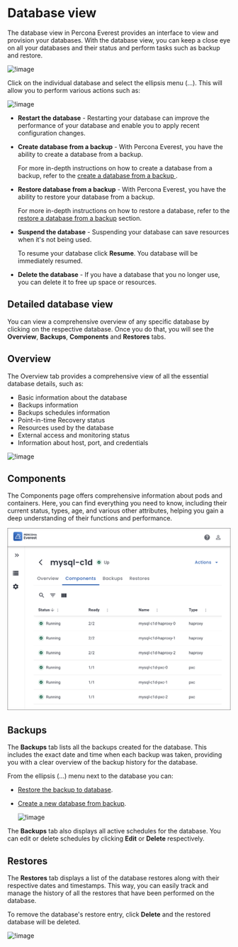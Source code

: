 # Database view

The database view in Percona Everest provides an interface to view and provision your databases. With the database view, you can keep a close eye on all your databases and their status and perform tasks such as backup and restore.


   ![!image](../images/database_view.png)

Click on the individual database and select the ellipsis menu (...). This will allow you to perform various actions such as:

   ![!image](../images/database_view_actions.png)

 -  **Restart the database** - Restarting your database can improve the performance of your database and enable you to apply recent configuration changes. 
    

 - **Create database from a backup** - With Percona Everest, you have the ability to create a database from a backup. 
    
    For more in-depth instructions on how to create a database from a backup, refer to the [create a database from a backup ](createBackups/create_new_database.md).

 - **Restore database from a backup** - With Percona Everest, you have the ability to restore your database from a backup. 
    
    For more in-depth instructions on how to restore a database, refer to the [restore a database from a backup](RestoreBackup.md) section.


 - **Suspend the database** - Suspending your database can save resources when it's not being used. 
    
    To resume your database click **Resume**. You database will be immediately resumed.

 - **Delete the database** - If you have a database that you no longer use, you can delete it to free up space or resources.

## Detailed database view

You can view a comprehensive overview of any specific database by clicking on the respective database. Once you do that, you will see the **Overview**, **Backups**, **Components** and **Restores** tabs.

## Overview

The Overview tab provides a comprehensive view of all the essential database details, such as:

- Basic information about the database
- Backups information
- Backups schedules information
- Point-in-time Recovery status
- Resources used by the database
- External access and monitoring status
- Information about host, port, and credentials

![!image](../images/database_details.png)


## Components

The Components page offers comprehensive information about pods and containers. Here, you can find everything you need to know, including their current status, types, age, and various other attributes, helping you gain a deep understanding of their functions and performance.

   ![!image](../images/everest_components_page.png)

## Backups

The **Backups** tab lists all the backups created for the database. This includes the exact date and time when each backup was taken, providing you with a clear overview of the backup history for the database.

From the ellipsis (...) menu next to the database you can:

- [Restore the backup to database](../use/RestoreBackup.md#RestoreBackup). 


- [Create a new database from backup](createBackups/create_new_database.md#create_new_database). 

    ![!image](../images/database_backups.png)


The **Backups** tab also displays all active schedules for the database. You can edit or delete schedules by clicking **Edit** or **Delete** respectively.

## Restores

The **Restores** tab displays a list of the database restores along with their respective dates and timestamps. This way, you can easily track and manage the history of all the restores that have been performed on the database.

To remove the database's restore entry, click **Delete** and the restored database will be deleted.

![!image](../images/database_restores.png)
